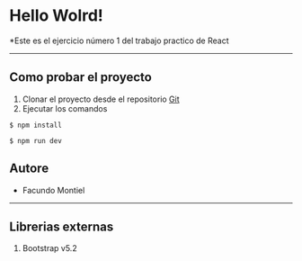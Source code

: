 # Hello Wolrd!

*Este es el ejercicio número 1 del trabajo practico de React
<hr>

## Como probar el proyecto

1. Clonar el proyecto desde el repositorio [Git](https://github.com/f-montiel/react1)
1. Ejecutar los comandos

`$ npm install`

`$ npm run dev`

## Autore

- Facundo Montiel
<hr>

## Librerias externas

1. Bootstrap v5.2